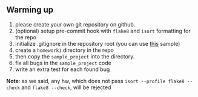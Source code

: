 ## Warming up

1. please create your own git repository on github.
1. (optional) setup pre-commit hook with `flake8` and `isort` formatting for the repo
1. initialize .gitignore in the repository root (you can use [this](https://github.com/github/gitignore/blob/master/Python.gitignore) sample)
1. create a `homework1` directory in the repo
1. then copy the `sample_project` into the directory.
1. fix all bugs in the `sample_project` code
1. write an extra test for each found bug

**Note**: as we said, any hw, which does not pass `isort --profile flake8 --check` and `flake8 --check`, will be rejected
